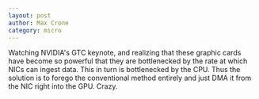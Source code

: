 ```yaml
---
layout: post
author: Max Crone
category: micro
---
```

Watching NVIDIA's GTC keynote, and realizing that these graphic cards have become so powerful that they are bottlenecked by the rate at which NICs can ingest data. This in turn is bottlenecked by the CPU. Thus the solution is to forego the conventional method entirely and just DMA it from the NIC right into the GPU. Crazy.
